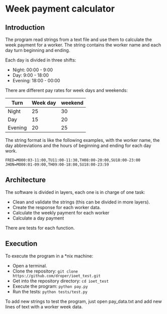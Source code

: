 # Week payment calculator

## Introduction
The program read strings from a text file and use them to calculate the week payment for a worker. The string 
contains the worker name and each day turn beginning and ending.

Each day is divided in three shifts:

* Night: 00:00 - 9:00
* Day: 9:00 - 18:00
* Evening: 18:00 - 00:00

There are different pay rates for week days and weekends:

| Turn    |Week day|weekend|
|---------|--------|----------|
| Night   | 25 | 30 |
| Day     | 15 | 20 |
| Evening | 20 | 25 |

The string format is like the following examples, with the worker name, the day abbreviations and
the hours of beginning and ending for each day work.

    FRED=MO00:03-11:00,TU11:00-11:30,TH08:00-20:00,SU18:00-23:00
    JHON=MO00:01-09:00,TH09:00-18:00,SU18:00-23:59

## Architecture

The software is divided in layers, each one is in charge of one task:

* Clean and validate the strings (this can be divided in more layers).
* Create the response for each worker data.
* Calculate the weekly payment for each worker
* Calculate a day payment 

There are tests for each function.

## Execution

To execute the program in a *nix machine:

* Open a terminal.
* Clone the repository: `git clone https://github.com/droper/ioet_test.git`
* Get into the repository directory: `cd ioet_test`
* Execute the program: `python pay.py`
* Run the tests: `python tests/test.py`

To add new strings to test the program, just open pay_data.txt and add new lines of text with a worker
week data.

